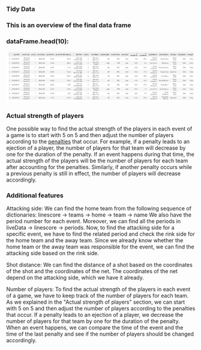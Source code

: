 ### Tidy Data
### This is an overview of the final data frame

### dataFrame.head(10): 
![data frame](dataframe.png)


### Actual strength of players

One possible way to find the actual strength of the players in each event of a game is to start with 5 on 5 and then adjust the number of players according to the [penalties][1] that occur. For example, if a penalty leads to an ejection of a player, the number of players for that team will decrease by one for the duration of the penalty. If an event happens during that time, the actual strength of the players will be the number of players for each team after accounting for the penalties. Similarly, if another penalty occurs while a previous penalty is still in effect, the number of players will decrease accordingly.

[1]: https://www.purehockey.com/c/hockey-rules-and-penalties 

### Additional features

Attacking side: We can find the home team from the following sequence of dictionaries: linescore -> teams -> home -> team -> name  We also have the period number for each event. Moreover, we can find all the periods in liveData -> linescore -> periods. Now, to find the attacking side for a specific event, we have to find the related period and check the rink side for the home team and the away team. Since we already know whether the home team or the away team was responsible for the event, we can find the attacking side based on the rink side.


Shot distance: We can find the distance of a shot based on the coordinates of the shot and the coordinates of the net. The coordinates of the net depend on the attacking side, which we have it already.

Number of players: To find the actual strength of the players in each event of a game, we have to keep track of the number of players for each team. As we explained in the "Actual strength of players" section, we can start with 5 on 5 and then adjust the number of players according to the penalties that occur. If a penalty leads to an ejection of a player, we decrease the number of players for that team by one for the duration of the penalty. When an event happens, we can compare the time of the event and the time of the last penalty and see if the number of players should be changed accordingly.